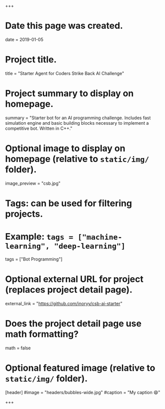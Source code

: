 +++
# Date this page was created.
date = 2019-01-05

# Project title.
title = "Starter Agent for Coders Strike Back AI Challenge"

# Project summary to display on homepage.
summary = "Starter bot for an AI programming challenge. Includes fast simulation engine and basic building blocks necessary to implement a competitive bot. Written in C++."

# Optional image to display on homepage (relative to `static/img/` folder).
image_preview = "csb.jpg"

# Tags: can be used for filtering projects.
# Example: `tags = ["machine-learning", "deep-learning"]`
tags = ["Bot Programming"]

# Optional external URL for project (replaces project detail page).
external_link = "https://github.com/inoryy/csb-ai-starter"

# Does the project detail page use math formatting?
math = false

# Optional featured image (relative to `static/img/` folder).
[header]
#image = "headers/bubbles-wide.jpg"
#caption = "My caption :smile:"

+++
